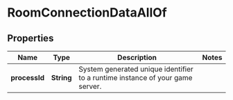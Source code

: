 

# RoomConnectionDataAllOf


## Properties

| Name | Type | Description | Notes |
|------------ | ------------- | ------------- | -------------|
|**processId** | **String** | System generated unique identifier to a runtime instance of your game server. |  |



